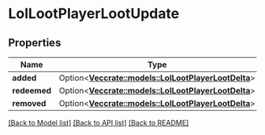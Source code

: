# LolLootPlayerLootUpdate

## Properties

Name | Type | Description | Notes
------------ | ------------- | ------------- | -------------
**added** | Option<[**Vec<crate::models::LolLootPlayerLootDelta>**](LolLootPlayerLootDelta.md)> |  | [optional]
**redeemed** | Option<[**Vec<crate::models::LolLootPlayerLootDelta>**](LolLootPlayerLootDelta.md)> |  | [optional]
**removed** | Option<[**Vec<crate::models::LolLootPlayerLootDelta>**](LolLootPlayerLootDelta.md)> |  | [optional]

[[Back to Model list]](../README.md#documentation-for-models) [[Back to API list]](../README.md#documentation-for-api-endpoints) [[Back to README]](../README.md)


